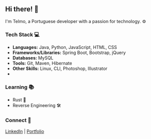 ## Hi there! 👋

I'm Telmo, a Portuguese developer with a passion for technology. ⚙️

### Tech Stack 💻
- **Languages:** Java, Python, JavaScript, HTML, CSS
- **Frameworks/Libraries:** Spring Boot, Bootstrap, jQuery
- **Databases:** MySQL
- **Tools:** Git, Maven, Hibernate
- **Other Skills:** Linux, CLI, Photoshop, Illustrator
- 
### Learning 📚
- Rust 🦀
- Reverse Engineering 🛠️

### Connect 🤝
[LinkedIn](https://www.linkedin.com/in/telmo-sousa/) | [Portfolio](https://tsousa.dev/)
